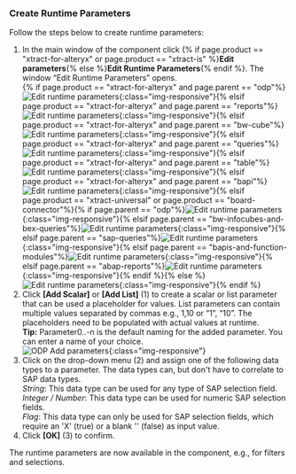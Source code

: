 
### Create Runtime Parameters 

Follow the steps below to create runtime parameters:

1. In the main window of the component click {% if page.product == "xtract-for-alteryx" or page.product == "xtract-is" %}**Edit parameters**{% else %}**Edit Runtime Parameters**{% endif %}. 
The window “Edit Runtime Parameters” opens.<br>
{% if page.product == "xtract-for-alteryx" and page.parent == "odp"%}![Edit runtime parameters](/img/content/xfa/odp-edit-runtime-params.png){:class="img-responsive"}{% elsif page.product == "xtract-for-alteryx" and page.parent == "reports"%}![Edit runtime parameters](/img/content/xfa/report-edit-runtime-params.png){:class="img-responsive"}{% elsif page.product == "xtract-for-alteryx" and page.parent == "bw-cube"%}![Edit runtime parameters](/img/content/xfa/cube-edit-runtime-params.png){:class="img-responsive"}{% elsif page.product == "xtract-for-alteryx" and page.parent == "queries"%}![Edit runtime parameters](/img/content/xfa/query-edit-runtime-params.png){:class="img-responsive"}{% elsif page.product == "xtract-for-alteryx" and page.parent == "table"%}![Edit runtime parameters](/img/content/xfa/table-edit-runtime-params.png){:class="img-responsive"}{% elsif page.product == "xtract-for-alteryx" and page.parent == "bapi"%}![Edit runtime parameters](/img/content/xfa/BAPI-Edit-Parameters.png){:class="img-responsive"}{% elsif page.product == "xtract-universal" or page.product == "board-connector"%}{% if page.parent == "odp"%}![Edit runtime parameters](/img/content/xu/odp-edit-runtime-params.png){:class="img-responsive"}{% elsif page.parent == "bw-infocubes-and-bex-queries"%}![Edit runtime parameters](/img/content/xu/cube-edit-runtime-params.png){:class="img-responsive"}{% elsif page.parent == "sap-queries"%}![Edit runtime parameters](/img/content/xu/queries-edit-runtime-params.png){:class="img-responsive"}{% elsif page.parent == "bapis-and-function-modules"%}![Edit runtime parameters](/img/content/xu/bapi-edit-runtime-params.png){:class="img-responsive"}{% elsif page.parent == "abap-reports"%}![Edit runtime parameters](/img/content/xu/report-edit-runtime-params.png){:class="img-responsive"}{% endif %}{% else %}![Edit runtime parameters](/img/content/xis/odp-edit-runtime-params.png){:class="img-responsive"}{% endif %}
2. Click **[Add Scalar]** or **[Add List]** (1) to create a scalar or list parameter that can be used a placeholder for values.
List parameters can contain multiple values separated by commas e.g., 1,10 or “1”, “10”.
The placeholders need to be populated with actual values at runtime. <br>
**Tip:** Parameter0..-n is the default naming for the added parameter. You can enter a name of your choice.<br>
![ODP Add parameters](/img/content/edit-runtime-parameters-list.png){:class="img-responsive"}
3. Click on the drop-down menu (2) and assign one of the following data types to a parameter. The data types can, but don't have to correlate to SAP data types. <br>
*String*: This data type can be used for any type of SAP selection field.<br>
*Integer / Number*: This data type can be used for numeric SAP selection fields.<br>
*Flag*: This data type can only be used for SAP selection fields, which require an 'X'&nbsp;(true) or a blank ''&nbsp;(false) as input value.
4. Click **[OK]** (3) to confirm.

The runtime parameters are now available in the component, e.g., for filters and selections.

